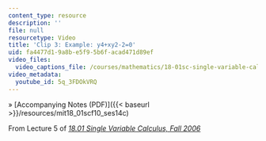 ```yaml
---
content_type: resource
description: ''
file: null
resourcetype: Video
title: 'Clip 3: Example: y4+xy2-2=0'
uid: fa4477d1-9a8b-e5f9-5b6f-acad471d89ef
video_files:
  video_captions_file: /courses/mathematics/18-01sc-single-variable-calculus-fall-2010/1.-differentiation/part-b-implicit-differentiation-and-inverse-functions/session-14-examples-of-implicit-differentiation/clip-3-example-y4-xy2-2-0/5q_3FDOkVRQ.vtt
video_metadata:
  youtube_id: 5q_3FDOkVRQ
---
```


» [Accompanying Notes (PDF)]({{< baseurl >}}/resources/mit18_01scf10_ses14c)

From Lecture 5 of [_18.01 Single Variable Calculus, Fall 2006_](/courses/18-01-single-variable-calculus-fall-2006/pages/video-lectures)